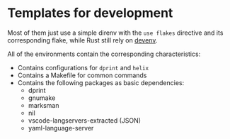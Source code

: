 # Templates for development

Most of them just use a simple direnv with the `use flakes` directive and its corresponding flake, while Rust still rely on [devenv](devenv.sh).

All of the environments contain the corresponding characteristics:
- Contains configurations for `dprint` and `helix`
- Contains a Makefile for common commands
- Contains the following packages as basic dependencies:
  - dprint
  - gnumake
  - marksman
  - nil
  - vscode-langservers-extracted (JSON)
  - yaml-language-server
